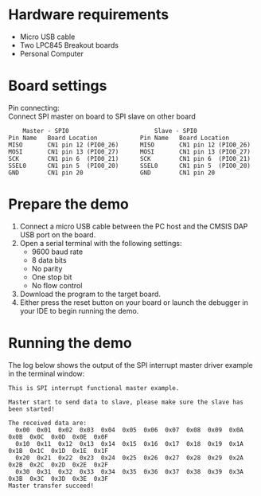 Hardware requirements
=====================
- Micro USB cable
- Two LPC845 Breakout boards
- Personal Computer

Board settings
==============
Pin connecting:  
Connect SPI master on board to SPI slave on other board
~~~~~~~~~~~~~~~~~~~~~~~~~~~~~~~~~~~~~~~~~~~~~~~~~~~~~~~~~~~~~~~~~~~~
    Master - SPI0                        Slave - SPI0
Pin Name   Board Location            Pin Name   Board Location
MISO       CN1 pin 12 (PIO0_26)      MISO       CN1 pin 12 (PIO0_26)
MOSI       CN1 pin 13 (PIO0_27)      MOSI       CN1 pin 13 (PIO0_27)
SCK        CN1 pin 6  (PIO0_21)      SCK        CN1 pin 6  (PIO0_21)
SSEL0      CN1 pin 5  (PIO0_20)      SSEL0      CN1 pin 5  (PIO0_20)
GND        CN1 pin 20                GND        CN1 pin 20
~~~~~~~~~~~~~~~~~~~~~~~~~~~~~~~~~~~~~~~~~~~~~~~~~~~~~~~~~~~~~~~~~~~~

Prepare the demo
================
1.  Connect a micro USB cable between the PC host and the CMSIS DAP USB port on the board.
2.  Open a serial terminal with the following settings:
    - 9600 baud rate
    - 8 data bits
    - No parity
    - One stop bit
    - No flow control
3.  Download the program to the target board.
4.  Either press the reset button on your board or launch the debugger in your IDE to begin running the demo.

Running the demo
================
The log below shows the output of the SPI interrupt master driver example in the terminal window:
~~~~~~~~~~~~~~~~~~~~~~~~~~~~~~~~~~~
This is SPI interrupt functional master example.

Master start to send data to slave, please make sure the slave has been started!

The received data are:
  0x00  0x01  0x02  0x03  0x04  0x05  0x06  0x07  0x08  0x09  0x0A  0x0B  0x0C  0x0D  0x0E  0x0F
  0x10  0x11  0x12  0x13  0x14  0x15  0x16  0x17  0x18  0x19  0x1A  0x1B  0x1C  0x1D  0x1E  0x1F
  0x20  0x21  0x22  0x23  0x24  0x25  0x26  0x27  0x28  0x29  0x2A  0x2B  0x2C  0x2D  0x2E  0x2F
  0x30  0x31  0x32  0x33  0x34  0x35  0x36  0x37  0x38  0x39  0x3A  0x3B  0x3C  0x3D  0x3E  0x3F
Master transfer succeed!

~~~~~~~~~~~~~~~~~~~~~~~~~~~~~~~~~~~
